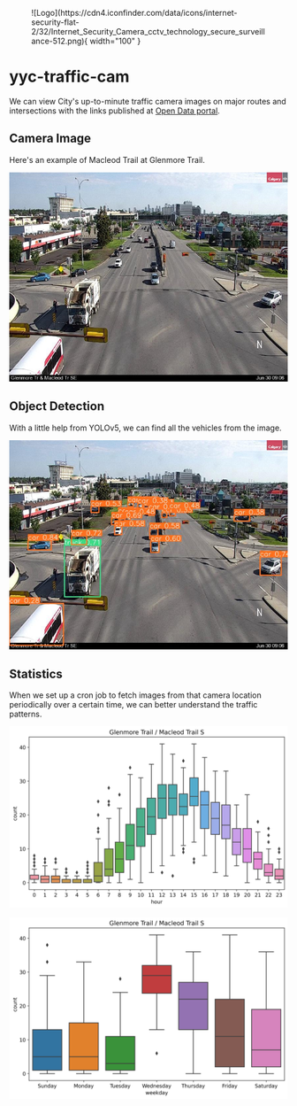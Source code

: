 <figure markdown>
![Logo](https://cdn4.iconfinder.com/data/icons/internet-security-flat-2/32/Internet_Security_Camera_cctv_technology_secure_surveillance-512.png){ width="100" }
</figure>

# yyc-traffic-cam

We can view City's up-to-minute traffic camera images on major routes and intersections with the links published at [Open Data portal](https://data.calgary.ca/Transportation-Transit/Traffic-Cameras/k7p9-kppz).

## Camera Image

Here's an example of Macleod Trail at Glenmore Trail.

![Example Shot from Traffic Camera](example-input.jpg)

## Object Detection

With a little help from YOLOv5, we can find all the vehicles from the image.

![Vehicle Detection](example-output.jpg)

## Statistics

When we set up a cron job to fetch images from that camera location periodically over a certain time,
we can better understand the traffic patterns.

![Summary by hour of day](example-summary-hour.png)

![Summary by day of week](example-summary-weekday.png)
